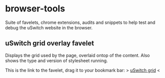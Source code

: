 browser-tools
=============

Suite of favelets, chrome extensions, audits and snippets to help test and debug the uSwitch website in the browser.

uSwitch grid overlay favelet
----------------------------

Displays the grid used by the page, overlaid ontop of the content. Also shows the type and version of stylesheet running.

This is the link to the favelet, drag it to your bookmark bar: > [uSwitch grid](https://github.com/uswitch/browser-tools/favelet-grid/grid.js) <